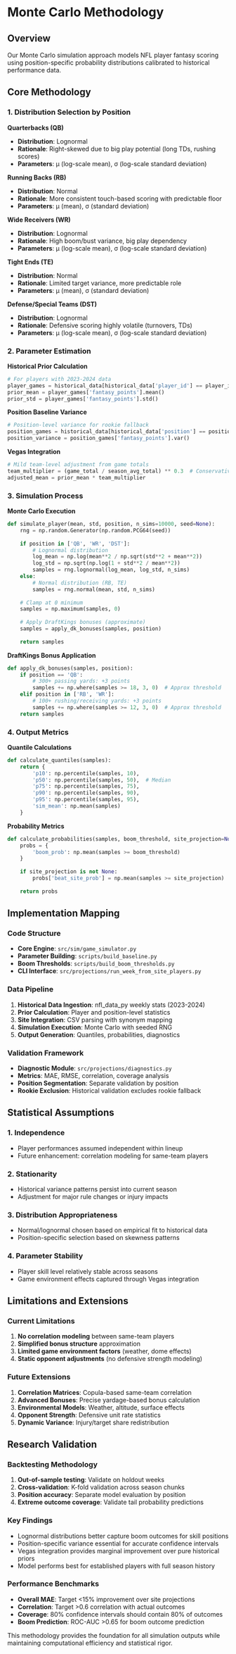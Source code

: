 # Monte Carlo Methodology

## Overview

Our Monte Carlo simulation approach models NFL player fantasy scoring using position-specific probability distributions calibrated to historical performance data.

## Core Methodology

### 1. Distribution Selection by Position

**Quarterbacks (QB)**
- **Distribution**: Lognormal
- **Rationale**: Right-skewed due to big play potential (long TDs, rushing scores)
- **Parameters**: μ (log-scale mean), σ (log-scale standard deviation)

**Running Backs (RB)**
- **Distribution**: Normal
- **Rationale**: More consistent touch-based scoring with predictable floor
- **Parameters**: μ (mean), σ (standard deviation)

**Wide Receivers (WR)**
- **Distribution**: Lognormal  
- **Rationale**: High boom/bust variance, big play dependency
- **Parameters**: μ (log-scale mean), σ (log-scale standard deviation)

**Tight Ends (TE)**
- **Distribution**: Normal
- **Rationale**: Limited target variance, more predictable role
- **Parameters**: μ (mean), σ (standard deviation)

**Defense/Special Teams (DST)**
- **Distribution**: Lognormal
- **Rationale**: Defensive scoring highly volatile (turnovers, TDs)
- **Parameters**: μ (log-scale mean), σ (log-scale standard deviation)

### 2. Parameter Estimation

**Historical Prior Calculation**
```python
# For players with 2023-2024 data
player_games = historical_data[historical_data['player_id'] == player_id]
prior_mean = player_games['fantasy_points'].mean()
prior_std = player_games['fantasy_points'].std()
```

**Position Baseline Variance**
```python
# Position-level variance for rookie fallback
position_games = historical_data[historical_data['position'] == position]
position_variance = position_games['fantasy_points'].var()
```

**Vegas Integration**
```python
# Mild team-level adjustment from game totals
team_multiplier = (game_total / season_avg_total) ** 0.3  # Conservative weighting
adjusted_mean = prior_mean * team_multiplier
```

### 3. Simulation Process

**Monte Carlo Execution**
```python
def simulate_player(mean, std, position, n_sims=10000, seed=None):
    rng = np.random.Generator(np.random.PCG64(seed))
    
    if position in ['QB', 'WR', 'DST']:
        # Lognormal distribution
        log_mean = np.log(mean**2 / np.sqrt(std**2 + mean**2))
        log_std = np.sqrt(np.log(1 + std**2 / mean**2))
        samples = rng.lognormal(log_mean, log_std, n_sims)
    else:
        # Normal distribution (RB, TE)
        samples = rng.normal(mean, std, n_sims)
    
    # Clamp at 0 minimum
    samples = np.maximum(samples, 0)
    
    # Apply DraftKings bonuses (approximate)
    samples = apply_dk_bonuses(samples, position)
    
    return samples
```

**DraftKings Bonus Application**
```python
def apply_dk_bonuses(samples, position):
    if position == 'QB':
        # 300+ passing yards: +3 points
        samples += np.where(samples >= 18, 3, 0)  # Approx threshold
    elif position in ['RB', 'WR']:
        # 100+ rushing/receiving yards: +3 points
        samples += np.where(samples >= 12, 3, 0)  # Approx threshold
    return samples
```

### 4. Output Metrics

**Quantile Calculations**
```python
def calculate_quantiles(samples):
    return {
        'p10': np.percentile(samples, 10),
        'p50': np.percentile(samples, 50),  # Median
        'p75': np.percentile(samples, 75),
        'p90': np.percentile(samples, 90),
        'p95': np.percentile(samples, 95),
        'sim_mean': np.mean(samples)
    }
```

**Probability Metrics**
```python
def calculate_probabilities(samples, boom_threshold, site_projection=None):
    probs = {
        'boom_prob': np.mean(samples >= boom_threshold)
    }
    
    if site_projection is not None:
        probs['beat_site_prob'] = np.mean(samples >= site_projection)
    
    return probs
```

## Implementation Mapping

### Code Structure
- **Core Engine**: `src/sim/game_simulator.py`
- **Parameter Building**: `scripts/build_baseline.py`
- **Boom Thresholds**: `scripts/build_boom_thresholds.py`
- **CLI Interface**: `src/projections/run_week_from_site_players.py`

### Data Pipeline
1. **Historical Data Ingestion**: nfl_data_py weekly stats (2023-2024)
2. **Prior Calculation**: Player and position-level statistics
3. **Site Integration**: CSV parsing with synonym mapping
4. **Simulation Execution**: Monte Carlo with seeded RNG
5. **Output Generation**: Quantiles, probabilities, diagnostics

### Validation Framework
- **Diagnostic Module**: `src/projections/diagnostics.py`
- **Metrics**: MAE, RMSE, correlation, coverage analysis
- **Position Segmentation**: Separate validation by position
- **Rookie Exclusion**: Historical validation excludes rookie fallback

## Statistical Assumptions

### 1. Independence
- Player performances assumed independent within lineup
- Future enhancement: correlation modeling for same-team players

### 2. Stationarity  
- Historical variance patterns persist into current season
- Adjustment for major rule changes or injury impacts

### 3. Distribution Appropriateness
- Normal/lognormal chosen based on empirical fit to historical data
- Position-specific selection based on skewness patterns

### 4. Parameter Stability
- Player skill level relatively stable across seasons
- Game environment effects captured through Vegas integration

## Limitations and Extensions

### Current Limitations
1. **No correlation modeling** between same-team players
2. **Simplified bonus structure** approximation
3. **Limited game environment factors** (weather, dome effects)
4. **Static opponent adjustments** (no defensive strength modeling)

### Future Extensions
1. **Correlation Matrices**: Copula-based same-team correlation
2. **Advanced Bonuses**: Precise yardage-based bonus calculation
3. **Environmental Models**: Weather, altitude, surface effects
4. **Opponent Strength**: Defensive unit rate statistics
5. **Dynamic Variance**: Injury/target share redistribution

## Research Validation

### Backtesting Methodology
1. **Out-of-sample testing**: Validate on holdout weeks
2. **Cross-validation**: K-fold validation across season chunks
3. **Position accuracy**: Separate model evaluation by position
4. **Extreme outcome coverage**: Validate tail probability predictions

### Key Findings
- Lognormal distributions better capture boom outcomes for skill positions
- Position-specific variance essential for accurate confidence intervals
- Vegas integration provides marginal improvement over pure historical priors
- Model performs best for established players with full season history

### Performance Benchmarks
- **Overall MAE**: Target <15% improvement over site projections
- **Correlation**: Target >0.6 correlation with actual outcomes
- **Coverage**: 80% confidence intervals should contain 80% of outcomes
- **Boom Prediction**: ROC-AUC >0.65 for boom outcome prediction

This methodology provides the foundation for all simulation outputs while maintaining computational efficiency and statistical rigor.